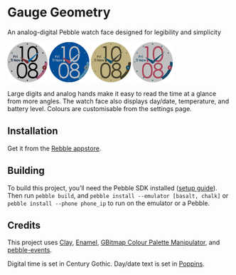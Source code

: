 # Gauge Geometry
An analog-digital Pebble watch face designed for legibility and simplicity

<img src="screenshots/screenshot-1-classic.png?raw=true" width="90" height="90"/> <img src="screenshots/screenshot-2-blue.png?raw=true" width="90" height="90"/> <img src="screenshots/screenshot-3-gold.png?raw=true" width="90" height="90"/> <img src="screenshots/screenshot-4-rose.png?raw=true" width="90" height="90"/>

Large digits and analog hands make it easy to read the time at a glance from more angles. The watch face also displays day/date, temperature, and battery level. Colours are customisable from the settings page.

## Installation
Get it from the [Rebble appstore](https://apps.rebble.io/en_US/application/5fd419293dd3100155d398b8).

## Building
To build this project, you’ll need the Pebble SDK installed ([setup guide](https://github.com/andb3/pebble-setup)). Then run `pebble build`, and 
`pebble install --emulator [basalt, chalk]` or `pebble install --phone phone_ip` to run on the emulator or a Pebble.

## Credits
This project uses [Clay](https://github.com/pebble/clay), [Enamel](https://github.com/gregoiresage/enamel), [GBitmap Colour Palette Manipulator](https://github.com/rebootsramblings/GBitmap-Colour-Palette-Manipulator), and [pebble-events](https://github.com/Katharine/pebble-events).

Digital time is set in Century Gothic. Day/date text is set in [Poppins](https://github.com/itfoundry/poppins).
